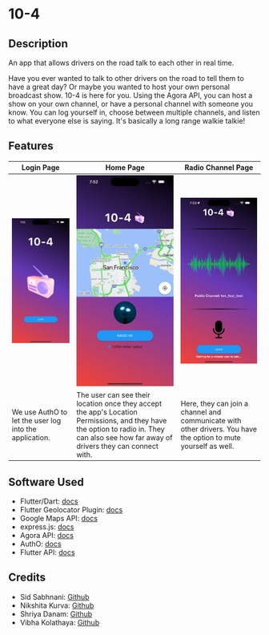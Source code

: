 # 10-4

## Description

An app that allows drivers on the road talk to each other in real time.

Have you ever wanted to talk to other drivers on the road to tell them to have a great day? Or maybe you wanted to host your own personal broadcast show. 10-4 is here for you. Using the Agora API, you can host a show on your own channel, or have a personal channel with someone you know. You can log yourself in, choose between multiple channels, and listen to what everyone else is saying. It's basically a long range walkie talkie!

## Features

Login Page | Home Page | Radio Channel Page
---|---|---
![Login Page](frontend/tenfour/assets/flutter_01.jpeg)| ![Home Page](frontend/tenfour/assets/flutter_02.jpeg) | ![Radio Page](frontend/tenfour/assets/flutter_03.jpeg)
We use AuthO to let the user log into the application.|The user can see their location once they accept the app's Location Permissions, and they have the option to radio in. They can also see how far away of drivers they can connect with.|Here, they can join a channel and communicate with other drivers. You have the option to mute yourself as well.

## Software Used

- Flutter/Dart: [docs](https://docs.flutter.dev)
- Flutter Geolocator Plugin: [docs](https://pub.dev/packages/geolocator)
- Google Maps API: [docs](https://developers.google.com/maps/documentation/ios-sdk)
- express.js: [docs](https://expressjs.com/en/4x/api.html)
- Agora API: [docs](https://docs.agora.io/en/)
- AuthO: [docs](https://auth0.com/docs/api)
- Flutter API: [docs](https://api.flutter.dev)

## Credits

- Sid Sabhnani: [Github](https://github.com/sidsabh)
- Nikshita Kurva: [Github](https://github.com/nikshitak)
- Shriya Danam: [Github](https://github.com/shriyad27)
- Vibha Kolathaya: [Github](https://github.com/vibha-k)
